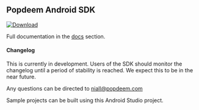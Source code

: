 ## Popdeem Android SDK

[ ![Download](https://api.bintray.com/packages/popdeem/maven/popdeem-sdk/images/download.svg) ](https://bintray.com/popdeem/maven/popdeem-sdk/_latestVersion)

Full documentation in the [docs](docs/ "Android Docs") section.

#### Changelog

This is currently in development. Users of the SDK should monitor the changelog until a period of stability is reached. We expect this to be in the near future.

Any questions can be directed to niall@popdeem.com

Sample projects can be built using this Android Studio project.
